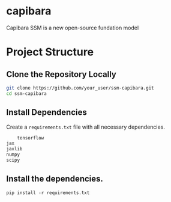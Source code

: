 # capibara

Capibara SSM is a new open-source fundation model

# Project Structure

## Clone the Repository Locally

```bash
git clone https://github.com/your_user/ssm-capibara.git
cd ssm-capibara
```

## Install Dependencies

Create a `requirements.txt` file with all necessary dependencies.

```python
	tensorflow
jax
jaxlib
numpy
scipy
```

## Install the dependencies.

`pip install -r requirements.txt`
